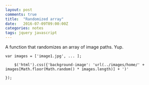 ```yaml
---
layout: post
comments: true
title:  "Randomized array"
date:   2016-07-09T09:00:00Z
categories: notes
tags: jquery javascript
---
```




A function that randomizes an array of image paths. Yup.


```
var images = ['image1.jpg', ... ];

	$('html').css({'background-image': 'url(../images/home/' + images[Math.floor(Math.random() * images.length)] + ')'

});

```